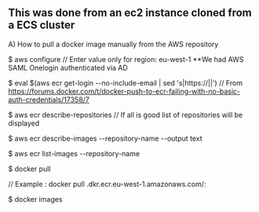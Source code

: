 ## This was done from an ec2 instance cloned from a ECS cluster

A) How to pull a docker image manually from the AWS repository

$ aws configure
   // Enter value only for region:  eu-west-1  **We had AWS SAML Onelogin authenticated via AD

$ eval $(aws ecr get-login --no-include-email | sed 's|https://||')   // From https://forums.docker.com/t/docker-push-to-ecr-failing-with-no-basic-auth-credentials/17358/7

$ aws ecr describe-repositories    // If all is good list of repositories will be displayed

$ aws ecr describe-images --repository-name <name-of-repository-from-the-above-output> --output text

$ aws ecr list-images --repository-name <name-of-repository-from-the-above-output>

$ docker pull <enter the full pah as shown in ECR web console>

   // Example : docker pull <aws-account>.dkr.ecr.eu-west-1.amazonaws.com/<name-of-the-repository>:<name-of-the-image>
    
 
$ docker images


